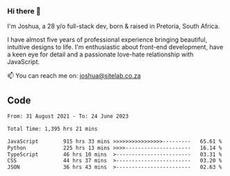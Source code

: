 ### Hi there 👋

I'm Joshua, a 28 y/o full-stack dev, born & raised in Pretoria, South Africa. 

I have almost five years of professional experience bringing beautiful, intuitive designs to life. I'm enthusiastic about front-end development, have a keen eye for detail and a passionate love-hate relationship with JavaScript.

📫 You can reach me on: joshua@sitelab.co.za

## **Code**

<!--START_SECTION:waka-->

```txt
From: 31 August 2021 - To: 24 June 2023

Total Time: 1,395 hrs 21 mins

JavaScript        915 hrs 33 mins >>>>>>>>>>>>>>>>---------   65.61 %
Python            225 hrs 13 mins >>>>---------------------   16.14 %
TypeScript        46 hrs 10 mins  >------------------------   03.31 %
CSS               44 hrs 37 mins  >------------------------   03.20 %
JSON              36 hrs 43 mins  >------------------------   02.63 %
```

<!--END_SECTION:waka-->
